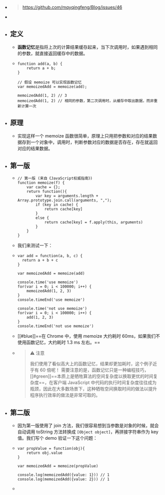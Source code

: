 - > https://github.com/mqyqingfeng/Blog/issues/46
-
- ## 定义
	- **函数记忆**是指将上次的计算结果缓存起来，当下次调用时，如果遇到相同的参数，就直接返回缓存中的数据。
	- ```
	  function add(a, b) {
	      return a + b;
	  }
	  
	  // 假设 memoize 可以实现函数记忆
	  var memoizedAdd = memoize(add);
	  
	  memoizedAdd(1, 2) // 3
	  memoizedAdd(1, 2) // 相同的参数，第二次调用时，从缓存中取出数据，而非重新计算一次
	  ```
- ## 原理
	- 实现这样一个 memoize 函数很简单，原理上只用把参数和对应的结果数据存到一个对象中，调用时，判断参数对应的数据是否存在，存在就返回对应的结果数据。
- ## 第一版
	- ```
	  // 第一版 (来自《JavaScript权威指南》)
	  function memoize(f) {
	      var cache = {};
	      return function(){
	          var key = arguments.length + Array.prototype.join.call(arguments, ",");
	          if (key in cache) {
	              return cache[key]
	          }
	          else {
	              return cache[key] = f.apply(this, arguments)
	          }
	      }
	  }
	  ```
	- 我们来测试一下：
	- ```
	  var add = function(a, b, c) {
	    return a + b + c
	  }
	  
	  var memoizedAdd = memoize(add)
	  
	  console.time('use memoize')
	  for(var i = 0; i < 100000; i++) {
	      memoizedAdd(1, 2, 3)
	  }
	  console.timeEnd('use memoize')
	  
	  console.time('not use memoize')
	  for(var i = 0; i < 100000; i++) {
	      add(1, 2, 3)
	  }
	  console.timeEnd('not use memoize')
	  ```
	- [[#blue]]==在 Chrome 中，使用 memoize 大约耗时 60ms，如果我们不使用函数记忆，大约耗时 1.3 ms 左右。==
	- > ⚠️ 注意
	  >
	  >我们使用了看似高大上的函数记忆，结果却更加耗时，这个例子近乎有 60 倍呢！
	  >需要注意的是，函数记忆只是一种编程技巧，[[#green]]==本质上是牺牲算法的空间复杂度以换取更优的时间复杂度==，在客户端 JavaScript 中代码的执行时间复杂度往往成为瓶颈，因此在大多数场景下，这种牺牲空间换取时间的做法以提升程序执行效率的做法是非常可取的。
- ## 第二版
	- 因为第一版使用了 join 方法，我们很容易想到当参数是对象的时候，就会自动调用 toString 方法转换成 `[Object object]`，再拼接字符串作为 key 值。我们写个 demo 验证一下这个问题：
	- ```
	  var propValue = function(obj){
	      return obj.value
	  }
	  
	  var memoizedAdd = memoize(propValue)
	  
	  console.log(memoizedAdd({value: 1})) // 1
	  console.log(memoizedAdd({value: 2})) // 1
	  ```
	-
